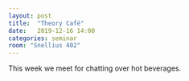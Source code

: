 ```yaml
---
layout: post
title:  "Theory Café"
date:   2019-12-16 14:00
categories: seminar
room: "Snellius 402"
---
```


This week we meet for chatting over hot beverages.
